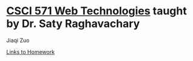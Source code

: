 # [CSCI 571 Web Technologies](https://bytes.usc.edu/cs571/s22_Web0110Techu/home/) taught by Dr. Saty Raghavachary

Jiaqi Zuo

[Links to Homework](https://jiaqi-zuo.github.io/cs571---WebTechonologies/coursework.html)

